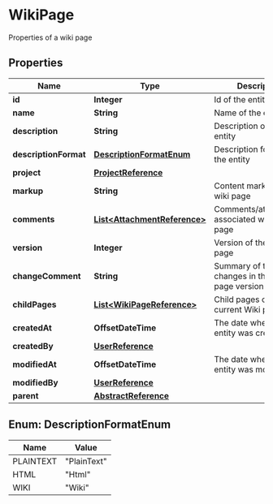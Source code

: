 

# WikiPage

Properties of a wiki page

## Properties

| Name | Type | Description | Notes |
|------------ | ------------- | ------------- | -------------|
|**id** | **Integer** | Id of the entity |  [optional] |
|**name** | **String** | Name of the entity |  [optional] |
|**description** | **String** | Description of the entity |  [optional] |
|**descriptionFormat** | [**DescriptionFormatEnum**](#DescriptionFormatEnum) | Description format of the entity |  [optional] |
|**project** | [**ProjectReference**](ProjectReference.md) |  |  [optional] |
|**markup** | **String** | Content markup of the wiki page |  [optional] |
|**comments** | [**List&lt;AttachmentReference&gt;**](AttachmentReference.md) | Comments/attachments associated with the wiki page |  [optional] |
|**version** | **Integer** | Version of the wiki page |  [optional] |
|**changeComment** | **String** | Summary of the changes in this wiki page version |  [optional] |
|**childPages** | [**List&lt;WikiPageReference&gt;**](WikiPageReference.md) | Child pages of the current Wiki page |  [optional] [readonly] |
|**createdAt** | **OffsetDateTime** | The date when the entity was created |  [optional] |
|**createdBy** | [**UserReference**](UserReference.md) |  |  [optional] |
|**modifiedAt** | **OffsetDateTime** | The date when the entity was modified |  [optional] |
|**modifiedBy** | [**UserReference**](UserReference.md) |  |  [optional] |
|**parent** | [**AbstractReference**](AbstractReference.md) |  |  [optional] |



## Enum: DescriptionFormatEnum

| Name | Value |
|---- | -----|
| PLAINTEXT | &quot;PlainText&quot; |
| HTML | &quot;Html&quot; |
| WIKI | &quot;Wiki&quot; |



